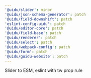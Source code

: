 ```yaml
---
'@uidu/slider': minor
'@uidu/json-schema-generator': patch
'@uidu/field-downshift': patch
'eslint-config-uidu': patch
'@uidu/editor-core': patch
'@uidu/field-base': patch
'@uidu/renderer': patch
'@uidu/select': patch
'@uidu/webpack-config': patch
'@uidu/form': patch
'@uidu/guidu-website': patch
---
```


Slider to ESM, eslint with tw prop rule
